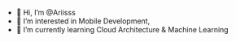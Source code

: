 - 👋 Hi, I’m @Ariisss
- 👀 I’m interested in Mobile Development,
- 🌱 I’m currently learning Cloud Architecture & Machine Learning

<!---
Ariisss/Ariisss is a ✨ special ✨ repository because its `README.md` (this file) appears on your GitHub profile.
You can click the Preview link to take a look at your changes.
--->
